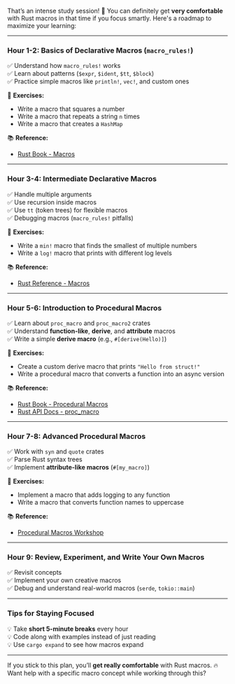 That’s an intense study session! 🚀 You can definitely get **very comfortable** with Rust macros in that time if you focus smartly. Here's a roadmap to maximize your learning:

---

### **Hour 1-2: Basics of Declarative Macros (`macro_rules!`)**  
✅ Understand how `macro_rules!` works  
✅ Learn about patterns (`$expr`, `$ident`, `$tt`, `$block`)  
✅ Practice simple macros like `println!`, `vec!`, and custom ones  

🔹 **Exercises:**  
- Write a macro that squares a number  
- Write a macro that repeats a string `n` times  
- Write a macro that creates a `HashMap`  

📚 **Reference:**  
- [Rust Book - Macros](https://doc.rust-lang.org/book/ch19-06-macros.html)

---

### **Hour 3-4: Intermediate Declarative Macros**  
✅ Handle multiple arguments  
✅ Use recursion inside macros  
✅ Use `tt` (token trees) for flexible macros  
✅ Debugging macros (`macro_rules!` pitfalls)

🔹 **Exercises:**  
- Write a `min!` macro that finds the smallest of multiple numbers  
- Write a `log!` macro that prints with different log levels  

📚 **Reference:**  
- [Rust Reference - Macros](https://doc.rust-lang.org/reference/macros-by-example.html)

---

### **Hour 5-6: Introduction to Procedural Macros**  
✅ Learn about `proc_macro` and `proc_macro2` crates  
✅ Understand **function-like**, **derive**, and **attribute** macros  
✅ Write a simple **derive macro** (e.g., `#[derive(Hello)]`)

🔹 **Exercises:**  
- Create a custom derive macro that prints `"Hello from struct!"`  
- Write a procedural macro that converts a function into an async version  

📚 **Reference:**  
- [Rust Book - Procedural Macros](https://doc.rust-lang.org/book/ch19-06-macros.html)  
- [Rust API Docs - proc_macro](https://doc.rust-lang.org/proc_macro/)

---

### **Hour 7-8: Advanced Procedural Macros**  
✅ Work with `syn` and `quote` crates  
✅ Parse Rust syntax trees  
✅ Implement **attribute-like macros** (`#[my_macro]`)

🔹 **Exercises:**  
- Implement a macro that adds logging to any function  
- Write a macro that converts function names to uppercase  

📚 **Reference:**  
- [Procedural Macros Workshop](https://github.com/dtolnay/proc-macro-workshop)

---

### **Hour 9: Review, Experiment, and Write Your Own Macros**  
✅ Revisit concepts  
✅ Implement your own creative macros  
✅ Debug and understand real-world macros (`serde`, `tokio::main`)

---

### **Tips for Staying Focused**  
💡 Take **short 5-minute breaks** every hour  
💡 Code along with examples instead of just reading  
💡 Use `cargo expand` to see how macros expand  

---

If you stick to this plan, you’ll **get really comfortable** with Rust macros. 🔥 Want help with a specific macro concept while working through this?